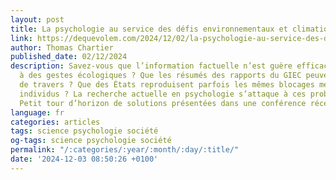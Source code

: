 ```yaml
---
layout: post
title: La psychologie au service des défis environnementaux et climatiques
link: https://dequevolem.com/2024/12/02/la-psychologie-au-service-des-defis-environnementaux-et-climatiques
author: Thomas Chartier
published_date: 02/12/2024
description: Savez-vous que l’information factuelle n’est guère efficace pour inciter
  à des gestes écologiques ? Que les résumés des rapports du GIEC peuvent être compris
  de travers ? Que des États reproduisent parfois les mêmes blocages mentaux que des
  individus ? La recherche actuelle en psychologie s’attaque à ces problèmes cruciaux.
  Petit tour d’horizon de solutions présentées dans une conférence récente.
language: fr
categories: articles
tags: science psychologie société
og-tags: science psychologie société
permalink: "/:categories/:year/:month/:day/:title/"
date: '2024-12-03 08:50:26 +0100'
---
```

